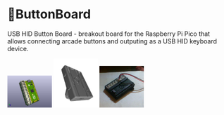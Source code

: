 # 🔴ButtonBoard
USB HID Button Board - breakout board for the Raspberry Pi Pico that allows connecting arcade buttons and outputing as a USB HID keyboard device.

<img width="20%" src="https://raw.githubusercontent.com/ideafablabs/ButtonBoard/main/kicad/Button_Board.jpg">
<img width="20%" src="https://raw.githubusercontent.com/ideafablabs/ButtonBoard/main/case/case2.png">
<img width="20%" src="https://raw.githubusercontent.com/ideafablabs/ButtonBoard/main/fini.jpg">
